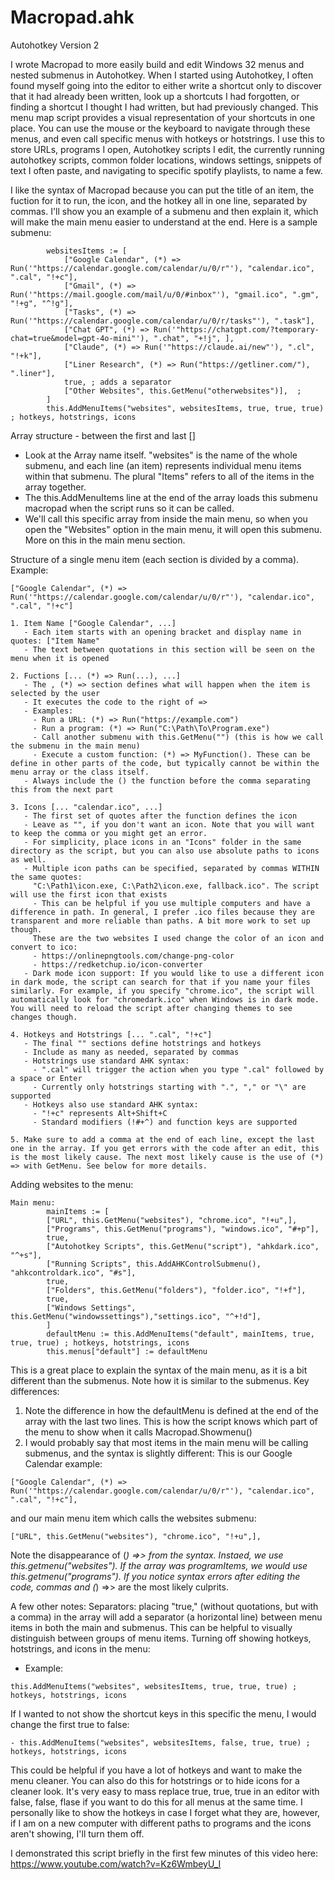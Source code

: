 # Macropad.ahk
Autohotkey Version 2

I wrote Macropad to more easily build and edit Windows 32 menus and nested submenus in Autohotkey. When I started using Autohotkey, I often found myself going into the editor to either write a shortcut only to discover that it had already been written, look up a shortcuts I had forgotten, or finding a shortcut I thought I had written, but had previously changed. This menu map script provides a visual representation of your shortcuts in one place. You can use the mouse or the keyboard to navigate through these menus, and even call specific menus with hotkeys or hotstrings. I use this to store URLs, programs I open, Autohotkey scripts I edit, the currently running autohotkey scripts, common folder locations, windows settings, snippets of text I often paste, and navigating to specific spotify playlists, to name a few. 


I like the syntax of Macropad because you can put the title of an item, the fuction for it to run, the icon, and the hotkey all in one line, separated by commas. I'll show you an example of a submenu and then explain it, which will make the main menu easier to understand at the end. Here is a sample submenu:
```
        websitesItems := [
            ["Google Calendar", (*) => Run('"https://calendar.google.com/calendar/u/0/r"'), "calendar.ico", ".cal", "!+c"],
            ["Gmail", (*) => Run('"https://mail.google.com/mail/u/0/#inbox"'), "gmail.ico", ".gm", "!+g", "^!g"],
            ["Tasks", (*) => Run('"https://calendar.google.com/calendar/u/0/r/tasks"'), ".task"],
            ["Chat GPT", (*) => Run('"https://chatgpt.com/?temporary-chat=true&model=gpt-4o-mini"'), ".chat", "+!j", ],
            ["Claude", (*) => Run('"https://claude.ai/new"'), ".cl", "!+k"], 
            ["Liner Research", (*) => Run("https://getliner.com/"), ".liner"],
            true, ; adds a separator
     	    ["Other Websites", this.GetMenu("otherwebsites")],  ; 
        ]
        this.AddMenuItems("websites", websitesItems, true, true, true) ; hotkeys, hotstrings, icons
```
Array structure - between the first and last []
- Look at the Array name itself. "websites" is the name of the whole submenu, and each line (an item) represents 
  individual menu items within that submenu. The plural "Items" refers to all of the items in the array together.
- The this.AddMenuItems line at the end of the array loads this submenu macropad when the script runs so it can be called.
- We'll call this specific array from inside the main menu, so when you open the "Websites" option in the main menu, it will open this submenu. More on this in the main menu section.

Structure of a single menu item (each section is divided by a comma). Example:
```
["Google Calendar", (*) => Run('"https://calendar.google.com/calendar/u/0/r"'), "calendar.ico", ".cal", "!+c"]

1. Item Name ["Google Calendar", ...]
   - Each item starts with an opening bracket and display name in quotes: ["Item Name"
   - The text between quotations in this section will be seen on the menu when it is opened

2. Fuctions [... (*) => Run(...), ...]
   - The , (*) => section defines what will happen when the item is selected by the user
   - It executes the code to the right of =>
   - Examples:
     - Run a URL: (*) => Run("https://example.com")
     - Run a program: (*) => Run("C:\Path\To\Program.exe")
     - Call another submenu with this.GetMenu("") (this is how we call the submenu in the main menu)
     - Execute a custom function: (*) => MyFunction(). These can be define in other parts of the code, but typically cannot be within the menu array or the class itself.
   - Always include the () the function before the comma separating this from the next part

3. Icons [... "calendar.ico", ...]
   - The first set of quotes after the function defines the icon
   - Leave as "", if you don't want an icon. Note that you will want to keep the comma or you might get an error. 
   - For simplicity, place icons in an "Icons" folder in the same directory as the script, but you can also use absolute paths to icons as well.
   - Multiple icon paths can be specified, separated by commas WITHIN the same quotes:
     "C:\Path1\icon.exe, C:\Path2\icon.exe, fallback.ico". The script will use the first icon that exists
     - This can be helpful if you use multiple computers and have a difference in path. In general, I prefer .ico files because they are transparent and more reliable than paths. A bit more work to set up though.
     These are the two websites I used change the color of an icon and convert to ico:
     - https://onlinepngtools.com/change-png-color
     - https://redketchup.io/icon-converter
   - Dark mode icon support: If you would like to use a different icon in dark mode, the script can search for that if you name your files similarly. For example, if you specify "chrome.ico", the script will automatically look for "chromedark.ico" when Windows is in dark mode. You will need to reload the script after changing themes to see changes though.

4. Hotkeys and Hotstrings [... ".cal", "!+c"]
   - The final "" sections define hotstrings and hotkeys
   - Include as many as needed, separated by commas
   - Hotstrings use standard AHK syntax:
     - ".cal" will trigger the action when you type ".cal" followed by a space or Enter
     - Currently only hotstrings starting with ".", "," or "\" are supported
   - Hotkeys also use standard AHK syntax:
     - "!+c" represents Alt+Shift+C
     - Standard modifiers (!#+^) and function keys are supported

5. Make sure to add a comma at the end of each line, except the last one in the array. If you get errors with the code after an edit, this is the most likely cause. The next most likely cause is the use of (*) => with GetMenu. See below for more details. 
```
Adding websites to the menu:

```
Main menu:
        mainItems := [
        ["URL", this.GetMenu("websites"), "chrome.ico", "!+u",], 
        ["Programs", this.GetMenu("programs"), "windows.ico", "#+p"],
        true,
        ["Autohotkey Scripts", this.GetMenu("script"), "ahkdark.ico", "^+s"],  
        ["Running Scripts", this.AddAHKControlSubmenu(), "ahkcontroldark.ico", "#s"],
        true,
        ["Folders", this.GetMenu("folders"), "folder.ico", "!+f"],
        true,  
        ["Windows Settings", this.GetMenu("windowssettings"),"settings.ico", "^+!d"],         
        ]
        defaultMenu := this.AddMenuItems("default", mainItems, true, true, true) ; hotkeys, hotstrings, icons
        this.menus["default"] := defaultMenu
```
This is a great place to explain the syntax of the main menu, as it is a bit different than the submenus. Note how it is similar to the submenus.
Key differences:
1. Note the difference in how the defaultMenu is defined at the end of the array with the last two lines. This is how the script knows which part of the menu to show when it calls Macropad.Showmenu()
2. I would probably say that most items in the main menu will be calling submenus, and the syntax is slightly different:
This is our Google Calendar example:
```
["Google Calendar", (*) => Run('"https://calendar.google.com/calendar/u/0/r"'), "calendar.ico", ".cal", "!+c"],
```
and our main menu item which calls the websites submenu:
```
["URL", this.GetMenu("websites"), "chrome.ico", "!+u",],
```
Note the disappearance of (*) =>> from the syntax. Instaed, we use this.getmenu("websites"). If the array was programItems, we would use this.getmenu("programs").
If you notice syntax errors after editing the code, commas and (*) =>> are the most likely culprits.

A few other notes:
Separators:
placing "true," (without quotations, but with a comma) in the array will add a separator (a horizontal line) between menu items in both the main and submenus. This can be helpful to visually distinguish between groups of menu items. 
Turning off showing hotkeys, hotstrings, and icons in the menu:
- Example:
```
this.AddMenuItems("websites", websitesItems, true, true, true) ; hotkeys, hotstrings, icons
```
If I wanted to not show the shortcut keys in this specific the menu, I would change the first true to false:
```
- this.AddMenuItems("websites", websitesItems, false, true, true) ; hotkeys, hotstrings, icons
```
This could be helpful if you have a lot of hotkeys and want to make the menu cleaner. You can also do this for hotstrings or to hide icons for a cleaner look. It's very easy to mass replace true, true, true in an editor with false, false, flase if you want to do this for all menus at the same time. I personally like to show the hotkeys in case I forget what they are, however, if I am on a new computer with different paths to programs and the icons aren't showing, I'll turn them off. 

 I demonstrated this script briefly in the first few minutes of this video here:
 https://www.youtube.com/watch?v=Kz6WmbeyU_I
